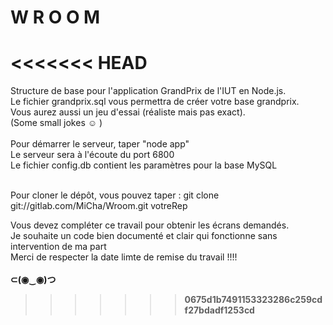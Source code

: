 # W R O O M
<<<<<<< HEAD
=======
Structure de base pour l'application GrandPrix de l'IUT en Node.js. <br />
Le fichier grandprix.sql vous permettra de créer votre base grandprix. <br />
Vous aurez aussi un jeu d'essai (réaliste mais pas exact).<br />
(Some small jokes ☺ ) <br /><br />
Pour démarrer le serveur, taper "node app" <br />
Le serveur sera à l'écoute du port 6800 <br />
Le fichier config.db contient les paramètres pour la base MySQL <br /> </br>

Pour cloner le dépôt, vous pouvez taper :
 git clone git://gitlab.com/MiCha/Wroom.git votreRep


Vous devez compléter ce travail pour obtenir les écrans demandés.  <br />
Je souhaite un code bien documenté et clair qui fonctionne sans intervention de ma part<br />
Merci de respecter la date limte de remise du travail !!!! <br /> <br />
<b> ⊂(◉‿◉)つ <b> <br />
>>>>>>> 0675d1b7491153323286c259cdf27bdadf1253cd
